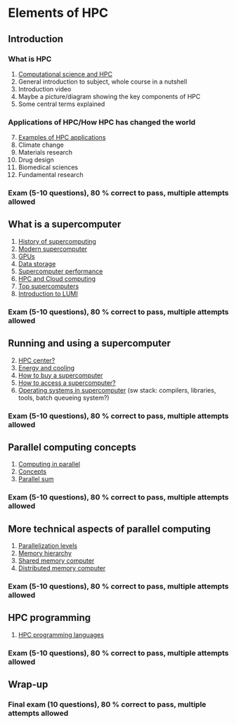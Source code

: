 # Elements of HPC

## Introduction
### What is HPC
1. [Computational science and HPC](intro/how-hpc-has-changed-the-world.md)
2. General introduction to subject, whole course in a nutshell
3. Introduction video
4. Maybe a picture/diagram showing the key components of HPC
5. Some central terms explained

### Applications of HPC/How HPC has changed the world
7. [Examples of HPC applications](intro/applications.md)
8. Climate change
1. Materials research
1. Drug design
1. Biomedical sciences
1. Fundamental research 

### Exam (5-10 questions), 80 % correct to pass, multiple attempts allowed

## What is a supercomputer

1. [History of supercomputing](supercomputer/history.md)
1. [Modern supercomputer](supercomputer/modern-supercomputer.md)
2. [GPUs](gpus/cpu_vs_gpu.md)
3. [Data storage](supercomputer/storage.md)
6. [Supercomputer performance](supercomputer/supercomputer_performance.md)
8. [HPC and Cloud computing](supercomputer/cloud_vs_traditional.md)
10. [Top supercomputers](supercomputer/top-systems.md)
11. [Introduction to LUMI](intro/introduction-to-lumi.md)

### Exam (5-10 questions), 80 % correct to pass, multiple attempts allowed

## Running and using a supercomputer

2. [HPC center?](intro/computing-center.md)
3. [Energy and cooling](supercomputer/energy-cooling.md)
4. [How to buy a supercomputer](supercomputer/procurement.md)
5. [How to access a supercomputer?](supercomputer/how-to-use.md)
6. [Operating systems in supercomputer](supercomputer/operating_systems.md) (sw stack: compilers, libraries, tools, batch queueing system?)

### Exam (5-10 questions), 80 % correct to pass, multiple attempts allowed

## Parallel computing concepts

1. [Computing in parallel](parallel-computing-concepts/basic-idea.md)
1. [Concepts](parallel-computing-concepts/concepts.md)
1. [Parallel sum](parallel-computing-concepts/parallel-sum.md)

### Exam (5-10 questions), 80 % correct to pass, multiple attempts allowed

## More technical aspects of parallel computing

1. [Parallelization levels](parallel-computing-technical/hierarchy_parallelism.md)
1. [Memory hierarchy](parallel-computing-technical/memory_hierarchy.md)
1. [Shared memory computer](parallel-computing-technical/shared_memory.md)
1. [Distributed memory computer](parallel-computing-technical/distribute_memory.md)

### Exam (5-10 questions), 80 % correct to pass, multiple attempts allowed

## HPC programming

1. [HPC programming languages](hpc-programming/languages.md)

### Exam (5-10 questions), 80 % correct to pass, multiple attempts allowed

## Wrap-up

### Final exam (10 questions), 80 % correct to pass, multiple attempts allowed


